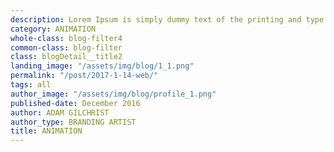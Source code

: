 ```yaml
---
description: Lorem Ipsum is simply dummy text of the printing and type setting industry. Dummy text of the...
category: ANIMATION
whole-class: blog-filter4
common-class: blog-filter
class: blogDetail__title2
landing_image: "/assets/img/blog/1_1.png"
permalink: "/post/2017-1-14-web/"
tags: all
author_image: "/assets/img/blog/profile_1.png"
published-date: December 2016
author: ADAM GILCHRIST
author_type: BRANDING ARTIST
title: ANIMATION
---
```

